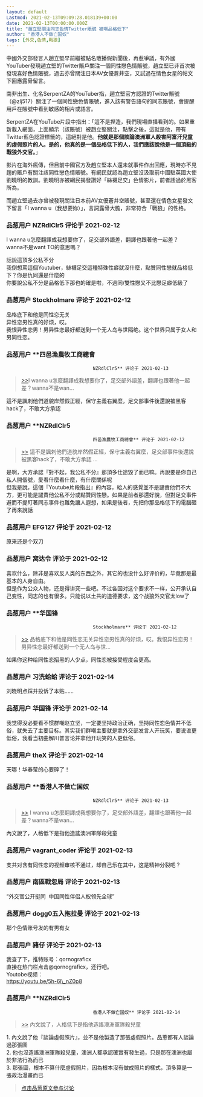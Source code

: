 ```yaml
---
layout: default
Lastmod: 2021-02-13T09:09:28.018139+00:00
date: 2021-02-13T00:00:00.000Z
title: "趙立堅關注同志色情Twitter賬號 被嘲品格低下"
author: "香港人不做亡国奴"
tags: [外交,色情,戰狼]
---
```


中國外交部發言人趙立堅早前繼被點名散播假新聞後，再惹爭議，有外國YouTuber發現趙立堅的Twitter賬戶關注一個同性戀色情賬號，趙立堅已非首次被發現喜好色情賬號，過去亦曾關注日本AV女優蒼井空，又試過在情色女星的帖文下回應露骨留言。  
  
南非出生、化名SerpentZA的YouTuber指，趙立堅官方認證的Twitter賬號（@zlj517）關注了一個同性戀色情賬號，進入該有警告語句的同志賬號，會提醒用戶在賬號中看到敏感的相片或語言。  
  
SerpentZA在YouTube片段中指出：「這不是捏造，我們現場直播看到的。如果重新載入網面，上面顯示（該賬號）被趙立堅關注，點擊之後，這就是他，帶有Twitter藍色認證標籤的，這絕對是他。**他就是那個談論澳洲軍人殺害阿富汗兒童的虛假照片的人。是的，他真的是一個品格低下的人，我們應該說他是一個頂級的戰狼外交官。**」  
  
影片在海外瘋傳，但目前中國官方及趙立堅本人還未就事件作出回應，現時亦不見趙的賬戶有關注該同性戀色情賬號。有網民就認為趙立堅沒汲取前中國駐英國大使劉曉明的教訓。劉曉明亦被網民揭發讚好「絲襪足交」色情影片，前者諉過於黑客所為。  
  
而趙立堅過去亦曾被發現關注日本前AV女優蒼井空賬號，甚至還在情色女星發文下留言「I wanna u（我想要妳）」，言詞露骨大膽，非常符合「戰狼」的性格。

            
### 品葱用户 **NZRdlClr5** 评论于 2021-02-12
        
I wanna u怎麼翻譯成我想要你了，足交部外語差，翻譯也跟著他一起差？  
wanna不是want TO的意思嗎？  
  
話說這頂多公私不分  
我倒想罵這個Youtuber，絲襪足交這種特殊性癖就沒什麼，點贊同性戀就品格低下？你是仇同還是什麼的  
你要說公私不分是品格低下那也的確是啦，不過同/雙性戀又不比戀足癖低級了
        


            
### 品葱用户 **Stockholmare** 评论于 2021-02-12
        
品格底下和他是同性恋无关  
异性恋男性真的好烦，哎。  
我恨异性恋男！男异性恋最好都送到一个无人岛与世隔绝。这个世界只属于女人和男同性恋。
        


            
### 品葱用户 **四邑漁農牧工商總會				
									NZRdlClr5** 评论于 2021-02-13
        
> [\>>]( "/article/item_id-600889#")I wanna u怎麼翻譯成我想要你了，足交部外語差，翻譯也跟著他一起差？wanna不是wan...

  
這不是諷刺他們道貌岸然假正經，保守主義右翼麼，足交部事件後還說被黑客hack了，不敢大方承認
        


            
### 品葱用户 **NZRdlClr5				
									四邑漁農牧工商總會** 评论于 2021-02-12
        
> [\>>]( "/article/item_id-600897#") 這不是諷刺他們道貌岸然假正經，保守主義右翼麼，足交部事件後還說被黑客hack了，不敢大方承認 ...

  
是啊，大方承認『對不起，我公私不分』那頂多仕途毀了而已嘛。再說要是你自己私人開個號，愛看什麼看什麼，有什麼關係呢  
但我是說，這個『Youtube片段指出』的內容，給人的感覺並不是譴責他們不大方，更可能是譴責他公私不分或點贊同性戀。如果是前者那還好說，但對足交事件避而不提盯著同志事件也難免讓人遐想，如果是後者，先把你那品格低下的電腦砸了再來說話
        


            
### 品葱用户 **EFG127** 评论于 2021-02-12
        
原来还是个双刀
        


            
### 品葱用户 **窝达令** 评论于 2021-02-12
        
喜欢什么，除非是喜欢反人类的东西之外，其它的也没什么好评价的，毕竟那是最基本的人身自由。  
但是作为公众人物，还是得讲究一些吧。不过各国对这个要求不一样，公开承认自己变性，同志的也有很多。只能说以土共的道德要求，这个战狼外交官太low了
        


            
### 品葱用户 **华国锋				
									Stockholmare** 评论于 2021-02-12
        
> [\>>]( "/article/item_id-600890#") 品格底下和他是同性恋无关异性恋男性真的好烦，哎。我恨异性恋男！男异性恋最好都送到一个无人岛与世...

  
  
如果你这种给同性恋招黑的人少点，同性恋被接受程度会更高。
        


            
### 品葱用户 **习洗蛤蛤** 评论于 2021-02-14
        
刘晓明点踩并投诉了本贴……
        


            
### 品葱用户 **华国锋** 评论于 2021-02-14
        
我觉得没必要看不惯群嘲赵立坚，一定要坚持政治正确，坚持同性恋色情并不低俗，就失去了主要目标。其实我们群嘲主要就是拿外交部发言人开玩笑，要说谁更低俗，我看当初曲解川普言论并拿他开玩笑的人更低俗。
        


            
### 品葱用户 **theX** 评论于 2021-02-14
        
天哪！华春莹的心要碎了！
        


            
### 品葱用户 **香港人不做亡国奴				
									NZRdlClr5** 评论于 2021-02-13
        
> [\>>]( "/article/item_id-600889#") I wanna u怎麼翻譯成我想要你了，足交部外語差，翻譯也跟著他一起差？wanna不是wan...

  
內文說了，人格低下是指他造謠澳洲軍隊殺兒童
        


            
### 品葱用户 **vagrant_coder** 评论于 2021-02-13
        
支共对含有同性恋的视频审核不通过，却自己乐在其中，这是精神分裂吧？
        


            
### 品葱用户 **南區戰忽局** 评论于 2021-02-13
        
“外交官公开挺同  中国同性伴侣人权领先全球”
        


            
### 品葱用户 **dogg0五入拖拉曼** 评论于 2021-02-13
        
那个色情账号发的有男有女
        


            
### 品葱用户 **豬仔** 评论于 2021-02-13
        
我查了下，推特账号：qornograficx  
直接在热门栏点击@qornograficx，还行吧。  
Youtobe视频：  
https://youtu.be/5h-6l\_nZ0p8
        


            
### 品葱用户 **NZRdlClr5				
									香港人不做亡国奴** 评论于 2021-02-14
        
> [\>>]( "/article/item_id-601009#") 內文說了，人格低下是指他造謠澳洲軍隊殺兒童

  
1\. 內文說了他『談論虛假照片』，並不是他製造了那張虛假照片。品蔥都有人談論過那張圖  
2\. 他也沒造謠澳洲軍隊殺兒童，澳洲人都承認確實有發生過，只是那在澳洲也屬於非法行為而已  
3\. 那張圖，根本不算什麼虛假照片，因為根本沒有做成照片的樣式，頂多算是一張政治漫畫而已
        






> [点击品葱原文参与讨论](https://pincong.rocks/article/29551)

